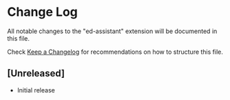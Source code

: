 # Change Log

All notable changes to the "ed-assistant" extension will be documented in this file.

Check [Keep a Changelog](http://keepachangelog.com/) for recommendations on how to structure this file.

## [Unreleased]

- Initial release